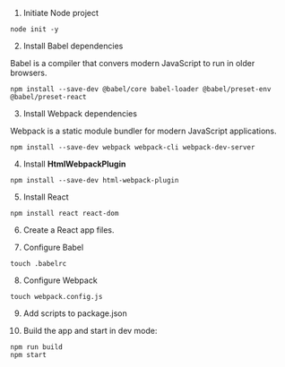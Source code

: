 
1. Initiate Node project

```
node init -y
```

2. Install Babel dependencies

Babel is a compiler that convers modern JavaScript to run in older browsers.

```
npm install --save-dev @babel/core babel-loader @babel/preset-env @babel/preset-react
```

3. Install Webpack dependencies

Webpack is a static module bundler for modern JavaScript applications.

```
npm install --save-dev webpack webpack-cli webpack-dev-server
```

4. Install **HtmlWebpackPlugin**

```
npm install --save-dev html-webpack-plugin
```

5. Install React

```
npm install react react-dom
```
6. Create a React app files.

7. Configure Babel

```
touch .babelrc
```

8. Configure Webpack

```
touch webpack.config.js
```

9. Add scripts to package.json

10. Build the app and start in dev mode:

```
npm run build
npm start
```
